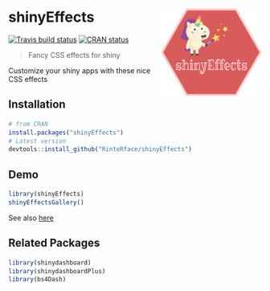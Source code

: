 # shinyEffects <img src="man/figures/shinyEffects_pink.png" width=200 align="right" />
[![Travis build status](https://travis-ci.org/RinteRface/shinyEffects.svg?branch=master)](https://travis-ci.org/RinteRface/shinyEffects)
[![CRAN status](https://www.r-pkg.org/badges/version/shinyEffects)](https://cran.r-project.org/package=shinyEffects)

> Fancy CSS effects for shiny

Customize your shiny apps with these nice CSS effects

## Installation

```r
# from CRAN
install.packages("shinyEffects")
# Latest version
devtools::install_github("RinteRface/shinyEffects")
```

## Demo

```r
library(shinyEffects)
shinyEffectsGallery()
```

See also [here](https://www.rinterface.com/shiny/shinyEffects/)

## Related Packages

```r
library(shinydashboard)
library(shinydashboardPlus)
library(bs4Dash)
```

